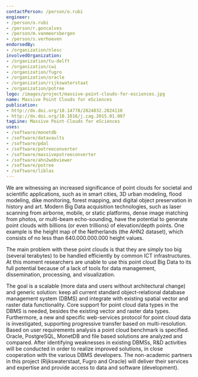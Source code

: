 ```yaml
---
contactPerson: /person/o.rubi
engineer:
- /person/o.rubi
- /person/r.goncalves
- /person/m.vanmeersbergen
- /person/s.verhoeven
endorsedBy:
- /organization/nlesc
involvedOrganization:
- /organization/tu-delft
- /organization/cwi
- /organization/fugro
- /organization/oracle
- /organization/rijkswaterstaat
- /organization/potree
logo: /images/project/massive-point-clouds-for-esciences.jpg
name: Massive Point Clouds for eSciences
publication:
- http://dx.doi.org/10.14778/2824032.2824110
- http://dx.doi.org/10.1016/j.cag.2015.01.007
tagLine: Massive Point-Clouds for eSciences
uses:
- /software/monetdb
- /software/datavaults
- /software/pdal
- /software/potreeconverter
- /software/massivepotreeconverter
- /software/ahn2webviewer
- /software/potree
- /software/liblas
---
```

We are witnessing an increased significance of point clouds for societal and scientific applications, such as in smart cities, 3D urban modeling, flood modeling, dike monitoring, forest mapping, and digital object preservation in history and art. Modern Big Data acquisition technologies, such as laser scanning from airborne, mobile, or static platforms, dense image matching from photos, or multi-beam echo-sounding, have the potential to generate point clouds with billions (or even trillions) of elevation/depth points. One example is the height map of the Netherlands (the  AHN2 dataset), which consists of no less than 640.000.000.000 height values.

The main problem with these point clouds is that they are simply too big (several terabytes) to be handled efficiently by common ICT infrastructures. At this moment researchers are unable to use this point cloud Big Data to its full potential because of a lack of tools for data management, dissemination, processing, and visualization.

The goal is a scalable (more data and users without architectural change) and generic solution: keep all current standard object-relational database management system (DBMS) and integrate with existing spatial vector and raster data functionality. Core support for point cloud data types in the DBMS is needed, besides the existing vector and raster data types. Furthermore, a new and specific web-services protocol for point cloud data is investigated, supporting progressive transfer based on multi-resolution. Based on user requirements analysis a point cloud benchmark is specified. Oracle, PostgreSQL, MonetDB and file based solutions are analyzed and compared. After identifying weaknesses in existing DBMSs, R&D activities will be conducted in order to realize improved solutions, in close cooperation with the various DBMS developers. The non-academic partners in this project (Rijkswaterstaat, Fugro and Oracle) will deliver their services and expertise and provide access to data and software (development).
